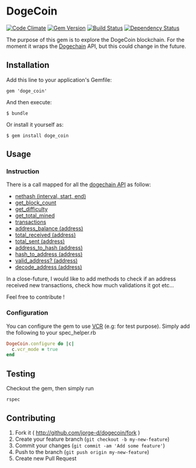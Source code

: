 # DogeCoin

[![Code Climate](https://codeclimate.com/github/jorge-d/dogecoin.png)](https://codeclimate.com/github/jorge-d/dogecoin) [![Gem Version](https://badge.fury.io/rb/doge_coin.png)](http://badge.fury.io/rb/doge_coin) [![Build Status](https://travis-ci.org/jorge-d/dogecoin.png?branch=master)](https://travis-ci.org/jorge-d/dogecoin) [![Dependency Status](https://gemnasium.com/jorge-d/dogecoin.png)](https://gemnasium.com/jorge-d/dogecoin)

The purpose of this gem is to explore the DogeCoin blockchain.
For the moment it wraps the [Dogechain](http://dogechain.info) API, but this could change in the future.

## Installation

Add this line to your application's Gemfile:

    gem 'doge_coin'

And then execute:

    $ bundle

Or install it yourself as:

    $ gem install doge_coin

## Usage

### Instruction

There is a call mapped for all the [dogechain API](http://dogechain.info/chain/Dogecoin/q) as follow:

* [nethash (interval, start, end)](http://dogechain.info/chain/DogeCoin/q/nethash)
* [get_block_count](http://dogechain.info/chain/DogeCoin/q/getblockcount)
* [get_difficulty](http://dogechain.info/chain/DogeCoin/q/getdifficulty)
* [get_total_mined](http://dogechain.info/chain/DogeCoin/q/totalbc)
* [transactions](http://dogechain.info/chain/DogeCoin/q/transactions)
* [address_balance (address)](http://dogechain.info/chain/DogeCoin/q/addressbalance)
* [total_received (address)](http://dogechain.info/chain/DogeCoin/q/getreceivedbyaddress)
* [total_sent (address)](http://dogechain.info/chain/DogeCoin/q/getsentbyaddress)
* [address_to_hash (address)](http://dogechain.info/chain/DogeCoin/q/addresstohash)
* [hash_to_address (address)](http://dogechain.info/chain/DogeCoin/q/hashtoaddress)
* [valid_address? (address)](http://dogechain.info/chain/DogeCoin/q/checkaddress)
* [decode_address (address)](http://dogechain.info/chain/DogeCoin/q/decode_address)

In a close-future, I would like to add methods to check if an address received new transactions, check how much validations it got etc...

Feel free to contribute !

### Configuration

You can configure the gem to use [VCR](https://github.com/vcr/vcr) (e.g: for test purpose).
Simply add the following to your spec_helper.rb

```ruby
DogeCoin.configure do |c|
  c.vcr_mode = true
end
```

## Testing

Checkout the gem, then simply run
```shell
rspec
```

## Contributing

1. Fork it ( http://github.com/jorge-d/dogecoin/fork )
2. Create your feature branch (`git checkout -b my-new-feature`)
3. Commit your changes (`git commit -am 'Add some feature'`)
4. Push to the branch (`git push origin my-new-feature`)
5. Create new Pull Request
